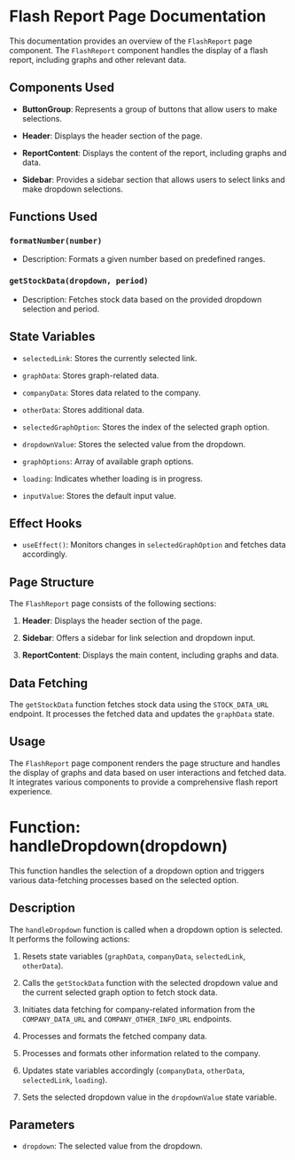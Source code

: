 # Flash Report Page Documentation

This documentation provides an overview of the `FlashReport` page component. The `FlashReport` component handles the display of a flash report, including graphs and other relevant data.

## Components Used

- **ButtonGroup**: Represents a group of buttons that allow users to make selections.

- **Header**: Displays the header section of the page.

- **ReportContent**: Displays the content of the report, including graphs and data.

- **Sidebar**: Provides a sidebar section that allows users to select links and make dropdown selections.

## Functions Used

### `formatNumber(number)`

- Description: Formats a given number based on predefined ranges.

### `getStockData(dropdown, period)`

- Description: Fetches stock data based on the provided dropdown selection and period.

## State Variables

- `selectedLink`: Stores the currently selected link.

- `graphData`: Stores graph-related data.

- `companyData`: Stores data related to the company.

- `otherData`: Stores additional data.

- `selectedGraphOption`: Stores the index of the selected graph option.

- `dropdownValue`: Stores the selected value from the dropdown.

- `graphOptions`: Array of available graph options.

- `loading`: Indicates whether loading is in progress.

- `inputValue`: Stores the default input value.

## Effect Hooks

- `useEffect()`: Monitors changes in `selectedGraphOption` and fetches data accordingly.

## Page Structure

The `FlashReport` page consists of the following sections:

1. **Header**: Displays the header section of the page.

2. **Sidebar**: Offers a sidebar for link selection and dropdown input.

3. **ReportContent**: Displays the main content, including graphs and data.

## Data Fetching

The `getStockData` function fetches stock data using the `STOCK_DATA_URL` endpoint. It processes the fetched data and updates the `graphData` state.

## Usage

The `FlashReport` page component renders the page structure and handles the display of graphs and data based on user interactions and fetched data. It integrates various components to provide a comprehensive flash report experience.

# Function: handleDropdown(dropdown)

This function handles the selection of a dropdown option and triggers various data-fetching processes based on the selected option.

## Description

The `handleDropdown` function is called when a dropdown option is selected. It performs the following actions:

1. Resets state variables (`graphData`, `companyData`, `selectedLink`, `otherData`).

2. Calls the `getStockData` function with the selected dropdown value and the current selected graph option to fetch stock data.

3. Initiates data fetching for company-related information from the `COMPANY_DATA_URL` and `COMPANY_OTHER_INFO_URL` endpoints.

4. Processes and formats the fetched company data.

5. Processes and formats other information related to the company.

6. Updates state variables accordingly (`companyData`, `otherData`, `selectedLink`, `loading`).

7. Sets the selected dropdown value in the `dropdownValue` state variable.

## Parameters

- `dropdown`: The selected value from the dropdown.